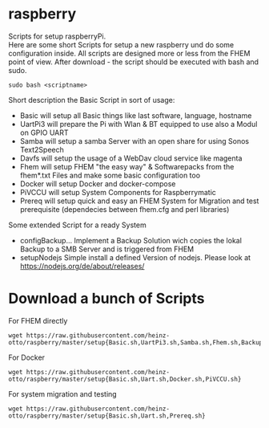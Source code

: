 # raspberry
Scripts for setup raspberryPi.  
Here are some short Scripts for setup a new raspberry und do some configuration inside.
All scripts are designed more or less from the FHEM point of view.
After download - the script should be executed with bash and sudo.
```
sudo bash <scriptname>
```
Short description the Basic Script in sort of usage:

* Basic   will setup all Basic things like last software, language, hostname
* UartPi3 will prepare the Pi with Wlan & BT equipped to use also a Modul on GPIO UART
* Samba   will setup a samba Server with an open share for using Sonos Text2Speech
* Davfs   will setup the usage of a WebDav cloud service like magenta
* Fhem    will setup FHEM "the easy way" & Softwarepacks from the fhem*.txt Files and make some basic configuration too
* Docker  will setup Docker and docker-compose
* PiVCCU  will setup System Components for Raspberrymatic
* Prereq  will setup quick and easy an FHEM System for Migration and test prerequisite (dependecies between fhem.cfg and perl libraries)

Some extended Script for a ready System  
* configBackup...   Implement a Backup Solution wich copies the lokal Backup to a SMB Server and is triggered from FHEM
* setupNodejs         Simple install a defined Version of nodejs. Please look at https://nodejs.org/de/about/releases/
# Download a bunch of Scripts 
For FHEM directly
```
wget https://raw.githubusercontent.com/heinz-otto/raspberry/master/setup{Basic.sh,UartPi3.sh,Samba.sh,Fhem.sh,BackupFhem2Cifs.sh,Nodejs.sh}
```
For Docker
```
wget https://raw.githubusercontent.com/heinz-otto/raspberry/master/setup{Basic.sh,Uart.sh,Docker.sh,PiVCCU.sh}
```
For system migration and testing
```
wget https://raw.githubusercontent.com/heinz-otto/raspberry/master/setup{Basic.sh,Uart.sh,Prereq.sh}
```
